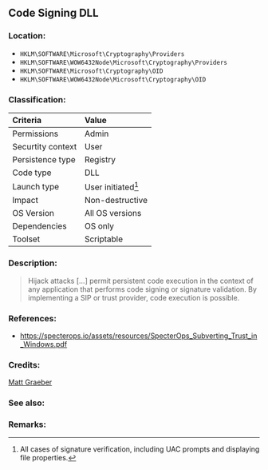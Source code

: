 ## Code Signing DLL <!-- general "title" of the persistence. Good to be unique. -->
<!-- separate sections by two empty lines -->
<!-- do not remove empty sections  -->


### Location: <!-- where to find it -->
- `HKLM\SOFTWARE\Microsoft\Cryptography\Providers`
- `HKLM\SOFTWARE\WOW6432Node\Microsoft\Cryptography\Providers`
- `HKLM\SOFTWARE\Microsoft\Cryptography\OID`
- `HKLM\SOFTWARE\WOW6432Node\Microsoft\Cryptography\OID`


### Classification: <!-- see "how it works" document. Empty lime must go next. -->

|Criteria|Value|
|:---|:---|
|Permissions|Admin|
|Securtity context| User|
|Persistence type| Registry |
|Code type|DLL|
|Launch type| User initiated[^1]|
|Impact|Non-destructive|
|OS Version|All OS versions|
|Dependencies|OS only|
|Toolset|Scriptable|


### Description:<!-- add two EOLs or two spaces at the end of line to create a line break -->
> Hijack attacks [...] permit persistent code execution in the context of any application that performs code signing or signature validation. By implementing a SIP or trust provider, code execution is possible.


### References: <!-- use <...> or [abc](https://...) syntax. Prepend with "- " when more than one -->
- <https://specterops.io/assets/resources/SpecterOps_Subverting_Trust_in_Windows.pdf>


### Credits: <!-- use [abc](https://...) syntax. Prepend with "- " when more than one. -->
[Matt Graeber](https://twitter.com/mattifestation)

### See also: <!-- if refering to the same repo, use [Name](file.md) syntax. -->
<!-- prepend with "- " if more than one -->


### Remarks: <!-- see the usage in the "classification" section. Use only 1:1 references i.e. not refering to the same footnote from two different places -->
[^1]: All cases of signature verification, including  UAC prompts and displaying file properties.

